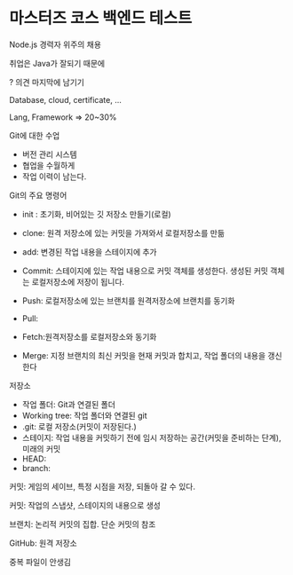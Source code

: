 # 마스터즈 코스 백엔드 테스트

Node.js 경력자 위주의 채용

취업은 Java가 잘되기 때문에

? 의견 마지막에 남기기

Database, cloud, certificate, ...

Lang, Framework => 20~30%



Git에 대한 수업

- 버전 관리 시스템
- 협업을 수월하게
- 작업 이력이 남는다.

Git의 주요 명령어 

- init : 초기화, 비어있는 깃 저장소 만들기(로컬)
- clone: 원격 저장소에 있는 커밋을 가져와서 로컬저장소를 만듦
- add: 변경된 작업 내용을 스테이지에 추가

- Commit: 스테이지에 있는 작업 내용으로 커밋 객체를 생성한다. 생성된 커밋 객체는 로컬저장소에 저장이 됩니다.
- Push: 로컬저장소에 있는 브랜치를 원격저장소에 브랜치를 동기화
- Pull: 
- Fetch:원격저장소를 로컬저장소와 동기화 
- Merge: 지정 브랜치의 최신 커밋을 현재 커밋과 합치고, 작업 폴더의 내용을 갱신한다 

저장소

- 작업 폴더: Git과 연결된 폴더
- Working tree: 작업 폴더와 연결된 git
- .git: 로컬 저장소(커밋이 저장된다.)
- 스테이지: 작업 내용을 커밋하기 전에 임시 저장하는 공간(커밋을 준비하는 단계), 미래의 커밋
- HEAD: 
- branch:

커밋: 게임의 세이브, 특정 시점을 저장, 되돌아 갈 수 있다.

커밋: 작업의 스냅샷, 스테이지의 내용으로 생성

브랜치: 논리적 커밋의 집합. 단순 커밋의 참조

GitHub: 원격 저장소

중복 파일이 안생김